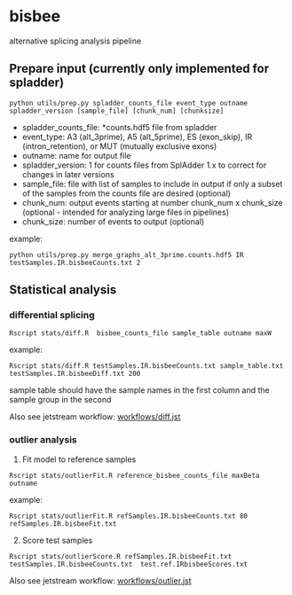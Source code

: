 # bisbee
alternative splicing analysis pipeline

## Prepare input (currently only implemented for spladder)

`python utils/prep.py spladder_counts_file event_type outname spladder_version [sample_file] [chunk_num] [chunksize]`

 - spladder_counts_file: \*counts.hdf5 file from spladder
 - event_type: A3 (alt_3prime), A5 (alt_5prime), ES (exon_skip), IR (intron_retention), or MUT (mutually exclusive exons)
 - outname: name for output file
 - spladder_version: 1 for counts files from SplAdder 1.x to correct for changes in later versions
 - sample_file: file with list of samples to include in output if only a subset of the samples from the counts file are desired (optional)
 - chunk_num: output events starting at number chunk_num x chunk_size (optional - intended for analyzing large files in pipelines)
 - chunk_size: number of events to output (optional)

example:

`python utils/prep.py merge_graphs_alt_3prime.counts.hdf5 IR testSamples.IR.bisbeeCounts.txt 2`

## Statistical analysis
### differential splicing

`Rscript stats/diff.R  bisbee_counts_file sample_table outname maxW`

example:

`Rscript stats/diff.R testSamples.IR.bisbeeCounts.txt sample_table.txt testSamples.IR.bisbeeDiff.txt 200`

sample table should have the sample names in the first column and the sample group in the second

Also see jetstream workflow: [workflows/diff.jst](workflows/diff.jst)

### outlier analysis
1. Fit model to reference samples

`Rscript stats/outlierFit.R reference_bisbee_counts_file maxBeta outname`

example:

`Rscript stats/outlierFit.R refSamples.IR.bisbeeCounts.txt 80 refSamples.IR.bisbeeFit.txt`

2. Score test samples

`Rscript stats/outlierScore.R refSamples.IR.bisbeeFit.txt testSamples.IR.bisbeeCounts.txt  test.ref.IRbisbeeScores.txt`

Also see jetstream workflow: [workflows/outlier.jst](workflows/outlier.jst)
